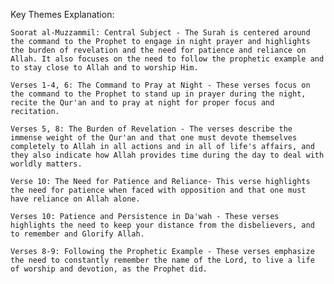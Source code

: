 Key Themes Explanation:

    Soorat al-Muzzammil: Central Subject - The Surah is centered around the command to the Prophet to engage in night prayer and highlights the burden of revelation and the need for patience and reliance on Allah. It also focuses on the need to follow the prophetic example and to stay close to Allah and to worship Him.

    Verses 1-4, 6: The Command to Pray at Night - These verses focus on the command to the Prophet to stand up in prayer during the night, recite the Qur'an and to pray at night for proper focus and recitation.

    Verses 5, 8: The Burden of Revelation - The verses describe the immense weight of the Qur'an and that one must devote themselves completely to Allah in all actions and in all of life's affairs, and they also indicate how Allah provides time during the day to deal with worldly matters.

    Verse 10: The Need for Patience and Reliance- This verse highlights the need for patience when faced with opposition and that one must have reliance on Allah alone.

    Verses 10: Patience and Persistence in Da'wah - These verses highlights the need to keep your distance from the disbelievers, and to remember and Glorify Allah.

    Verses 8-9: Following the Prophetic Example - These verses emphasize the need to constantly remember the name of the Lord, to live a life of worship and devotion, as the Prophet did.